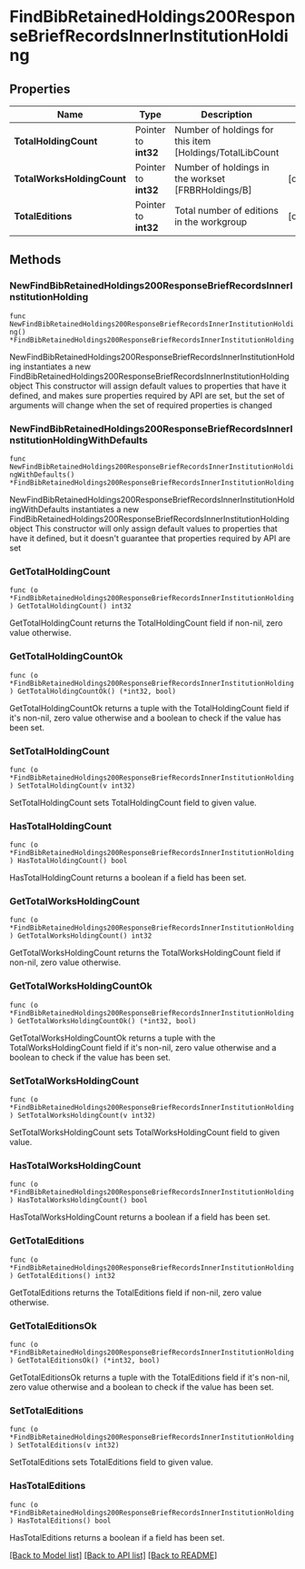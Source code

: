 # FindBibRetainedHoldings200ResponseBriefRecordsInnerInstitutionHolding

## Properties

Name | Type | Description | Notes
------------ | ------------- | ------------- | -------------
**TotalHoldingCount** | Pointer to **int32** | Number of holdings for this item [Holdings/TotalLibCount || FRBRHoldings/B] | [optional] 
**TotalWorksHoldingCount** | Pointer to **int32** | Number of holdings in the workset [FRBRHoldings/B] | [optional] 
**TotalEditions** | Pointer to **int32** | Total number of editions in the workgroup | [optional] 

## Methods

### NewFindBibRetainedHoldings200ResponseBriefRecordsInnerInstitutionHolding

`func NewFindBibRetainedHoldings200ResponseBriefRecordsInnerInstitutionHolding() *FindBibRetainedHoldings200ResponseBriefRecordsInnerInstitutionHolding`

NewFindBibRetainedHoldings200ResponseBriefRecordsInnerInstitutionHolding instantiates a new FindBibRetainedHoldings200ResponseBriefRecordsInnerInstitutionHolding object
This constructor will assign default values to properties that have it defined,
and makes sure properties required by API are set, but the set of arguments
will change when the set of required properties is changed

### NewFindBibRetainedHoldings200ResponseBriefRecordsInnerInstitutionHoldingWithDefaults

`func NewFindBibRetainedHoldings200ResponseBriefRecordsInnerInstitutionHoldingWithDefaults() *FindBibRetainedHoldings200ResponseBriefRecordsInnerInstitutionHolding`

NewFindBibRetainedHoldings200ResponseBriefRecordsInnerInstitutionHoldingWithDefaults instantiates a new FindBibRetainedHoldings200ResponseBriefRecordsInnerInstitutionHolding object
This constructor will only assign default values to properties that have it defined,
but it doesn't guarantee that properties required by API are set

### GetTotalHoldingCount

`func (o *FindBibRetainedHoldings200ResponseBriefRecordsInnerInstitutionHolding) GetTotalHoldingCount() int32`

GetTotalHoldingCount returns the TotalHoldingCount field if non-nil, zero value otherwise.

### GetTotalHoldingCountOk

`func (o *FindBibRetainedHoldings200ResponseBriefRecordsInnerInstitutionHolding) GetTotalHoldingCountOk() (*int32, bool)`

GetTotalHoldingCountOk returns a tuple with the TotalHoldingCount field if it's non-nil, zero value otherwise
and a boolean to check if the value has been set.

### SetTotalHoldingCount

`func (o *FindBibRetainedHoldings200ResponseBriefRecordsInnerInstitutionHolding) SetTotalHoldingCount(v int32)`

SetTotalHoldingCount sets TotalHoldingCount field to given value.

### HasTotalHoldingCount

`func (o *FindBibRetainedHoldings200ResponseBriefRecordsInnerInstitutionHolding) HasTotalHoldingCount() bool`

HasTotalHoldingCount returns a boolean if a field has been set.

### GetTotalWorksHoldingCount

`func (o *FindBibRetainedHoldings200ResponseBriefRecordsInnerInstitutionHolding) GetTotalWorksHoldingCount() int32`

GetTotalWorksHoldingCount returns the TotalWorksHoldingCount field if non-nil, zero value otherwise.

### GetTotalWorksHoldingCountOk

`func (o *FindBibRetainedHoldings200ResponseBriefRecordsInnerInstitutionHolding) GetTotalWorksHoldingCountOk() (*int32, bool)`

GetTotalWorksHoldingCountOk returns a tuple with the TotalWorksHoldingCount field if it's non-nil, zero value otherwise
and a boolean to check if the value has been set.

### SetTotalWorksHoldingCount

`func (o *FindBibRetainedHoldings200ResponseBriefRecordsInnerInstitutionHolding) SetTotalWorksHoldingCount(v int32)`

SetTotalWorksHoldingCount sets TotalWorksHoldingCount field to given value.

### HasTotalWorksHoldingCount

`func (o *FindBibRetainedHoldings200ResponseBriefRecordsInnerInstitutionHolding) HasTotalWorksHoldingCount() bool`

HasTotalWorksHoldingCount returns a boolean if a field has been set.

### GetTotalEditions

`func (o *FindBibRetainedHoldings200ResponseBriefRecordsInnerInstitutionHolding) GetTotalEditions() int32`

GetTotalEditions returns the TotalEditions field if non-nil, zero value otherwise.

### GetTotalEditionsOk

`func (o *FindBibRetainedHoldings200ResponseBriefRecordsInnerInstitutionHolding) GetTotalEditionsOk() (*int32, bool)`

GetTotalEditionsOk returns a tuple with the TotalEditions field if it's non-nil, zero value otherwise
and a boolean to check if the value has been set.

### SetTotalEditions

`func (o *FindBibRetainedHoldings200ResponseBriefRecordsInnerInstitutionHolding) SetTotalEditions(v int32)`

SetTotalEditions sets TotalEditions field to given value.

### HasTotalEditions

`func (o *FindBibRetainedHoldings200ResponseBriefRecordsInnerInstitutionHolding) HasTotalEditions() bool`

HasTotalEditions returns a boolean if a field has been set.


[[Back to Model list]](../README.md#documentation-for-models) [[Back to API list]](../README.md#documentation-for-api-endpoints) [[Back to README]](../README.md)


